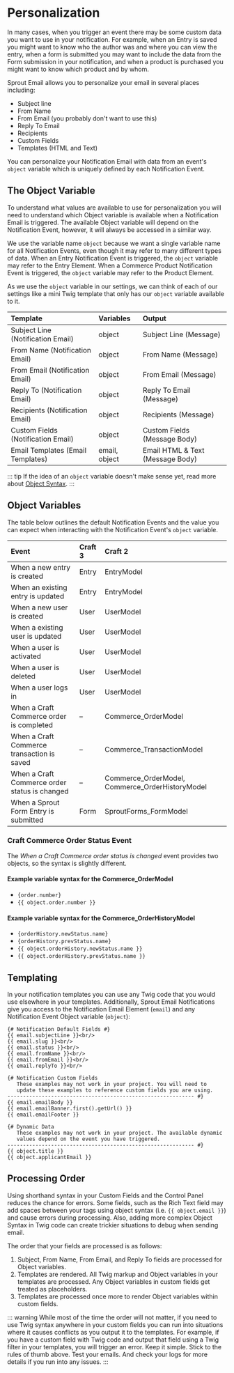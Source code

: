 # Personalization

In many cases, when you trigger an event there may be some custom data you want to use in your notification.  For example, when an Entry is saved you might want to know who the author was and where you can view the entry, when a form is submitted you may want to include the data from the Form submission in your notification, and when a product is purchased you might want to know which product and by whom.

Sprout Email allows you to personalize your email in several places including: 

- Subject line
- From Name
- From Email (you probably don't want to use this)
- Reply To Email
- Recipients
- Custom Fields
- Templates (HTML and Text)

You can personalize your Notification Email with data from an event's `object` variable which is uniquely defined by each Notification Event.

## The Object Variable

To understand what values are available to use for personalization you will need to understand which Object variable is available when a Notification Email is triggered. The available Object variable will depend on the Notification Event, however, it will always be accessed in a similar way.

We use the variable name `object` because we want a single variable name for all Notification Events, even though it may refer to many different types of data. When an Entry Notification Event is triggered, the `object` variable may refer to the Entry Element. When a Commerce Product Notification Event is triggered, the `object` variable may refer to the Product Element.

As we use the `object` variable in our settings, we can think of each of our settings like a mini Twig template that only has our `object` variable available to it.

| Template |  Variables | Output  |
|:-------- |:---------- |:------- |
| Subject Line (Notification Email) | object | Subject Line (Message) |
| From Name (Notification Email) | object | From Name (Message) |
| From Email (Notification Email) | object | From Email (Message) |
| Reply To (Notification Email) | object | Reply To Email (Message) |
| Recipients (Notification Email) | object | Recipients (Message) |
| Custom Fields (Notification Email) | object | Custom Fields (Message Body) |
| Email Templates (Email Templates) |email, object | Email HTML & Text (Message Body) |

::: tip
If the idea of an `object` variable doesn't make sense yet, read more about [Object Syntax](./object-syntax.md).
:::

## Object Variables

The table below outlines the default Notification Events and the value you can expect when interacting with the Notification Event's `object` variable.

| Event |  Craft 3 | Craft 2 |
|:-------- |:---------- |:------- |
| When a new entry is created | Entry | EntryModel |
| When an existing entry is updated | Entry | EntryModel |
| When a new user is created | User | UserModel |
| When a existing user is updated | User | UserModel |
| When a user is activated | User | UserModel |
| When a user is deleted | User | UserModel |
| When a user logs in | User | UserModel |
| When a Craft Commerce order is completed | – | Commerce_OrderModel | 
| When a Craft Commerce transaction is saved | – | Commerce_TransactionModel | 
| When a Craft Commerce order status is changed | – | Commerce_OrderModel, Commerce_OrderHistoryModel |  
| When a Sprout Form Entry is submitted | Form | SproutForms_FormModel |

### Craft Commerce Order Status Event

The _When a Craft Commerce order status is changed_ event provides two objects, so the syntax is slightly different.

#### Example variable syntax for the Commerce_OrderModel

- `{order.number}`
- `{{ object.order.number }}`

#### Example variable syntax for the Commerce_OrderHistoryModel

- `{orderHistory.newStatus.name}`
- `{orderHistory.prevStatus.name}`
- `{{ object.orderHistory.newStatus.name }}`
- `{{ object.orderHistory.prevStatus.name }}`

## Templating

In your notification templates you can use any Twig code that you would use elsewhere in your templates. Additionally, Sprout Email Notifications give you access to the Notification Email Element (`email`) and any Notification Event Object variable (`object`):

``` twig
{# Notification Default Fields #}
{{ email.subjectLine }}<br/>
{{ email.slug }}<br/>
{{ email.status }}<br/>
{{ email.fromName }}<br/>
{{ email.fromEmail }}<br/>
{{ email.replyTo }}<br/>

{# Notification Custom Fields 
   These examples may not work in your project. You will need to
   update these examples to reference custom fields you are using.
------------------------------------------------------------ #}
{{ email.emailBody }}
{{ email.emailBanner.first().getUrl() }}
{{ email.emailFooter }}

{# Dynamic Data
   These examples may not work in your project. The available dynamic
   values depend on the event you have triggered.
------------------------------------------------------------ #}
{{ object.title }}
{{ object.applicantEmail }}
```

## Processing Order

Using shorthand syntax in your Custom Fields and the Control Panel reduces the chance for errors. Some fields, such as the Rich Text field may add spaces between your tags using object syntax (i.e. `{{ object.email }}`) and cause errors during processing. Also, adding more complex Object Syntax in Twig code can create trickier situations to debug when sending email.

The order that your fields are processed is as follows:

1. Subject, From Name, From Email, and Reply To fields are processed for Object variables.
2. Templates are rendered. All Twig markup and Object variables in your templates are processed. Any Object variables in custom fields get treated as placeholders.
3. Templates are processed once more to render Object variables within custom fields.

::: warning
While most of the time the order will not matter, if you need to use Twig syntax anywhere in your custom fields you can run into situations where it causes conflicts as you output it to the templates. For example, if you have a custom field with Twig code and output that field using a Twig filter in your templates, you will trigger an error. Keep it simple. Stick to the rules of thumb above. Test your emails. And check your logs for more details if you run into any issues.
:::